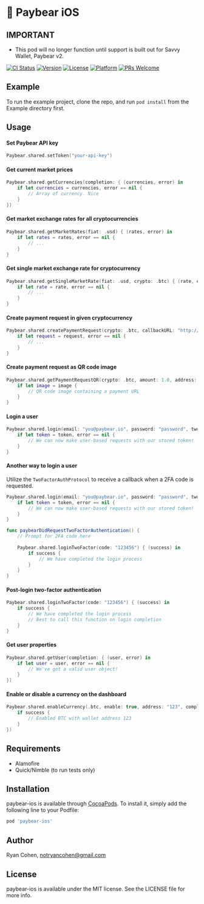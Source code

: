# 🐻 Paybear iOS

## IMPORTANT

* This pod will no longer function until support is built out for Savvy Wallet, Paybear v2.

[![CI Status](http://img.shields.io/travis/imryan/paybear-ios.svg?style=flat)](https://travis-ci.org/imryan/paybear-ios)
[![Version](https://img.shields.io/cocoapods/v/paybear-ios.svg?style=flat)](http://cocoapods.org/pods/paybear-ios)
[![License](https://img.shields.io/cocoapods/l/paybear-ios.svg?style=flat)](http://cocoapods.org/pods/paybear-ios)
[![Platform](https://img.shields.io/cocoapods/p/paybear-ios.svg?style=flat)](http://cocoapods.org/pods/paybear-ios)
[![PRs Welcome](https://img.shields.io/badge/PRs-welcome-brightgreen.svg?style=flat-square)](http://makeapullrequest.com)

## Example

To run the example project, clone the repo, and run `pod install` from the Example directory first.

## Usage

#### Set Paybear API key
```swift
Paybear.shared.setToken("your-api-key")
```

#### Get current market prices
```swift
Paybear.shared.getCurrencies(completion: { (currencies, error) in
    if let currencies = currencies, error == nil {
        // Array of currency. Nice
    }
})
```

#### Get market exchange rates for all cryptocurrencies
```swift
Paybear.shared.getMarketRates(fiat: .usd) { (rates, error) in
    if let rates = rates, error == nil {
        // ...
    }
}
```

#### Get single market exchange rate for cryptocurrency
```swift
Paybear.shared.getSingleMarketRate(fiat: .usd, crypto: .btc) { (rate, error) in
    if let rate = rate, error == nil {
        // ...
    }
}
```

#### Create payment request in given cryptocurrency
```swift
Paybear.shared.createPaymentRequest(crypto: .btc, callbackURL: "http://ryans.online") { (request, error) in
    if let request = request, error == nil {
        // ...
    }
}
```

#### Create payment request as QR code image
```swift
Paybear.shared.getPaymentRequestQR(crypto: .btc, amount: 1.0, address: "123", message: "Free money", size: nil) { (image) in
    if let image = image {
        // QR code image containing a payment URL
    }
}
```

#### Login a user
```swift
Paybear.shared.login(email: "you@paybear.io", password: "password", twoFactorDelegate: nil) { (token, error) in
    if let token = token, error == nil {
        // We can now make user-based requests with our stored token!
    }
}
```

#### Another way to login a user
Utilize the `TwoFactorAuthProtocol` to receive a callback when a 2FA code is requested.

```swift
Paybear.shared.login(email: "you@paybear.io", password: "password", twoFactorDelegate: self) { (token, error) in
    if let token = token, error == nil {
        // We can now make user-based requests with our stored token!
    }
}
```

```swift
func paybearDidRequestTwoFactorAuthentication() {
    // Prompt for 2FA code here
    
    Paybear.shared.loginTwoFactor(code: "123456") { (success) in
        if success {
            // We have completed the login process
        }
    }
}
```

#### Post-login two-factor authentication
```swift
Paybear.shared.loginTwoFactor(code: "123456") { (success) in
    if success {
        // We have completed the login process
        // Best to call this function on login completion
    }
}
```

#### Get user properties
```swift
Paybear.shared.getUser(completion: { (user, error) in
    if let user = user, error == nil {
        // We've got a valid user object!
    }
})
```

#### Enable or disable a currency on the dashboard
```swift
Paybear.shared.enableCurrency(.btc, enable: true, address: "123", completion: { (success) in
    if success {
        // Enabled BTC with wallet address 123
    }
})
```

## Requirements

* Alamofire
* Quick/Nimble (to run tests only)

## Installation

paybear-ios is available through [CocoaPods](http://cocoapods.org). To install
it, simply add the following line to your Podfile:

```ruby
pod 'paybear-ios'
```

## Author

Ryan Cohen, notryancohen@gmail.com

## License

paybear-ios is available under the MIT license. See the LICENSE file for more info.
